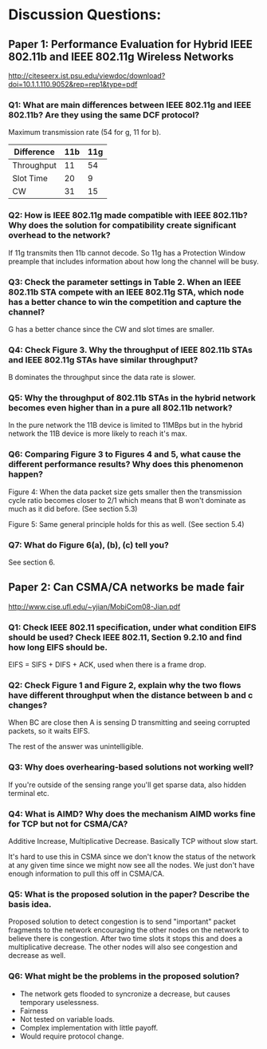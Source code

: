 # Discussion Questions:

## Paper 1: Performance Evaluation for Hybrid IEEE 802.11b and IEEE 802.11g Wireless Networks

http://citeseerx.ist.psu.edu/viewdoc/download?doi=10.1.1.110.9052&rep=rep1&type=pdf

### Q1: What are main differences between IEEE 802.11g and IEEE 802.11b? Are they using the same DCF protocol?  

Maximum transmission rate (54 for g, 11 for b).

Difference | 11b | 11g
-----------|-----|----
Throughput | 11  | 54
Slot Time  | 20  | 9
CW         | 31  | 15

### Q2: How is IEEE 802.11g made compatible with IEEE 802.11b? Why does the solution for compatibility create significant overhead to the network?

If 11g transmits then 11b cannot decode. So 11g has a Protection Window preample that includes information about how long the channel will be busy.

### Q3: Check the parameter settings in Table 2. When an IEEE 802.11b STA compete with an IEEE 802.11g STA, which node has a better chance to win the competition and capture the channel?

G has a better chance since the CW and slot times are smaller.

### Q4: Check Figure 3. Why the throughput of IEEE 802.11b STAs and IEEE 802.11g STAs have similar throughput?

B dominates the throughput since the data rate is slower.

### Q5: Why the throughput of 802.11b STAs in the hybrid network becomes even higher than in a pure all 802.11b network?  

In the pure network the 11B device is limited to 11MBps but in the hybrid network the 11B device is more likely to reach it's max.

### Q6: Comparing Figure 3 to Figures 4 and 5, what cause the different performance results? Why does this phenomenon happen?

Figure 4: When the data packet size gets smaller then the transmission cycle ratio becomes closer to 2/1 which means that B won't dominate as much as it did before. (See section 5.3)

Figure 5: Same general principle holds for this as well. (See section 5.4)

### Q7: What do Figure 6(a), (b), (c) tell you?

See section 6.

## Paper 2:  Can CSMA/CA networks be made fair

http://www.cise.ufl.edu/~yjian/MobiCom08-Jian.pdf

### Q1: Check IEEE 802.11 specification, under what condition EIFS should be used? Check IEEE 802.11, Section 9.2.10 and find how long EIFS should be.

EIFS = SIFS + DIFS + ACK, used when there is a frame drop.

### Q2: Check Figure 1 and Figure 2, explain why the two flows have different throughput when the distance between b and c changes?

When BC are close then A is sensing D transmitting and seeing corrupted packets, so it waits EIFS.

The rest of the answer was unintelligible.

### Q3: Why does overhearing-based solutions not working well?

If you're outside of the sensing range you'll get sparse data, also hidden terminal etc.

### Q4: What is AIMD? Why does the mechanism AIMD works fine for TCP but not for CSMA/CA?

Additive Increase, Multiplicative Decrease. Basically TCP without slow start.

It's hard to use this in CSMA since we don't know the status of the network at any given time since we might now see all the nodes. We just don't have enough information to pull this off in CSMA/CA.

### Q5: What is the proposed solution in the paper? Describe the basis idea.

Proposed solution to detect congestion is to send "important" packet fragments to the network encouraging the other nodes on the network to believe there is congestion. After two time slots it stops this and does a multiplicative decrease. The other nodes will also see congestion and decrease as well.

### Q6: What might be the problems in the proposed solution?

* The network gets flooded to syncronize a decrease, but causes temporary uselessness.
* Fairness
* Not tested on variable loads.
* Complex implementation with little payoff.
* Would require protocol change.
